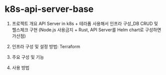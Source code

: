 # k8s-api-server-base

1. 프로젝트 개요
API Server in k8s + 테라폼 사용해서 인프라 구성_DB CRUD 및 헬스체크 구현
(Node.js 사용금지 + Rust, API Server를 Helm chart로 구성하면 가산점)

2. 인프라 구성 및 설정 방법: Terraform
3. 주요 구성 및 기능
4. 사용 방법